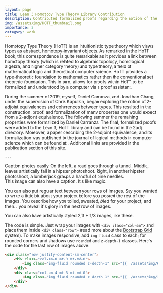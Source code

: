 ```yaml
---
layout: page
title: Lean 3 Homotopy Type Theory Library Contribution
description: Contributed formalized proofs regarding the notion of the 2-adjoint equivalence to the open source Homotopy Type Theory Library in Lean 3
img: /assets/img/HOTT_thumbnail.png
importance: 2
category: work
---
```


Homotopy Type Theory (HoTT) is an intuitionistic type theory which views types
as abstract, homotopy-invariant objects. As remarked in the HoTT book,
this correspondence is quite remarkable as it provides a link between
homotopy theory (which is related to algebraic topology, homological algebra, and higher category theory)
and type theory, a field of mathematical logic and theoretical computer science.
HoTT provides a type-theoretic foundation to
mathematics rather then the conventional set theoretic foundation.
This in turn, allows for proofs within HoTT to be formalized and
understood by a computer via a proof assistant.

During the summer of 2019, myself, Daniel Carranza, and Jonathan Chang, under the supervision of
Chris Kapulkin, began exploring the notion of 2-adjoint equivalences and coherences between types.
This resulted in the construction, proof, and formalization of many properties one would expect
from a 2-adjoint equivalence. The following summer the remaining properties were formalized by Daniel
Carranza. The final, formalized proofs were added to the Lean 3, HoTT library and can be found in
the 2adj directory. Moreover, a paper describing the 2-adjoint equivalence, and its formalization was
published to the journal of logical methods in computer science which can be found at:.
Additional links are provided in the publication section of this site.



    ---

<div class="row">
    <div class="col-sm mt-3 mt-md-0">
        <img class="img-fluid rounded z-depth-1" src="{{ '/assets/img/1.jpg' | relative_url }}" alt="" title="example image"/>
    </div>
    <div class="col-sm mt-3 mt-md-0">
        <img class="img-fluid rounded z-depth-1" src="{{ '/assets/img/3.jpg' | relative_url }}" alt="" title="example image"/>
    </div>
    <div class="col-sm mt-3 mt-md-0">
        <img class="img-fluid rounded z-depth-1" src="{{ '/assets/img/5.jpg' | relative_url }}" alt="" title="example image"/>
    </div>
</div>
<div class="caption">
    Caption photos easily. On the left, a road goes through a tunnel. Middle, leaves artistically fall in a hipster photoshoot. Right, in another hipster photoshoot, a lumberjack grasps a handful of pine needles.
</div>
<div class="row">
    <div class="col-sm mt-3 mt-md-0">
        <img class="img-fluid rounded z-depth-1" src="{{ '/assets/img/5.jpg' | relative_url }}" alt="" title="example image"/>
    </div>
</div>
<div class="caption">
    This image can also have a caption. It's like magic.
</div>

You can also put regular text between your rows of images.
Say you wanted to write a little bit about your project before you posted the rest of the images.
You describe how you toiled, sweated, *bled* for your project, and then... you reveal it's glory in the next row of images.


<div class="row justify-content-sm-center">
    <div class="col-sm-8 mt-3 mt-md-0">
        <img class="img-fluid rounded z-depth-1" src="{{ '/assets/img/6.jpg' | relative_url }}" alt="" title="example image"/>
    </div>
    <div class="col-sm-4 mt-3 mt-md-0">
        <img class="img-fluid rounded z-depth-1" src="{{ '/assets/img/11.jpg' | relative_url }}" alt="" title="example image"/>
    </div>
</div>
<div class="caption">
    You can also have artistically styled 2/3 + 1/3 images, like these.
</div>


The code is simple.
Just wrap your images with `<div class="col-sm">` and place them inside `<div class="row">` (read more about the <a href="https://getbootstrap.com/docs/4.4/layout/grid/">Bootstrap Grid</a> system).
To make images responsive, add `img-fluid` class to each; for rounded corners and shadows use `rounded` and `z-depth-1` classes.
Here's the code for the last row of images above:

```html
<div class="row justify-content-sm-center">
    <div class="col-sm-8 mt-3 mt-md-0">
        <img class="img-fluid rounded z-depth-1" src="{{ '/assets/img/6.jpg' | relative_url }}" alt="" title="example image"/>
    </div>
    <div class="col-sm-4 mt-3 mt-md-0">
        <img class="img-fluid rounded z-depth-1" src="{{ '/assets/img/11.jpg' | relative_url }}" alt="" title="example image"/>
    </div>
</div>
```
